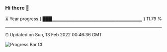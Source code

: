 ### Hi there 👋

⏳ Year progress { ███▁▁▁▁▁▁▁▁▁▁▁▁▁▁▁▁▁▁▁▁▁▁▁▁▁▁▁ } 11.79 %

---

⏰ Updated on Sun, 13 Feb 2022 00:46:36 GMT

![Progress Bar CI](https://github.com/liununu/liununu/workflows/Progress%20Bar%20CI/badge.svg)
